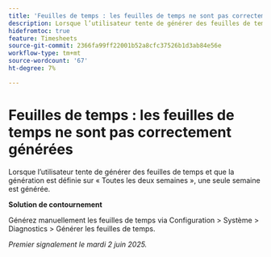 ```yaml
---
title: 'Feuilles de temps : les feuilles de temps ne sont pas correctement générées'
description: Lorsque l’utilisateur tente de générer des feuilles de temps et que la génération est définie sur Toutes les deux semaines, une seule semaine est générée.
hidefromtoc: true
feature: Timesheets
source-git-commit: 2366fa99ff22001b52a8cfc37526b1d3ab84e56e
workflow-type: tm+mt
source-wordcount: '67'
ht-degree: 7%

---
```



# Feuilles de temps : les feuilles de temps ne sont pas correctement générées

Lorsque l’utilisateur tente de générer des feuilles de temps et que la génération est définie sur « Toutes les deux semaines », une seule semaine est générée.

**Solution de contournement**

Générez manuellement les feuilles de temps via Configuration > Système > Diagnostics > Générer les feuilles de temps.

_Premier signalement le mardi 2 juin 2025._
